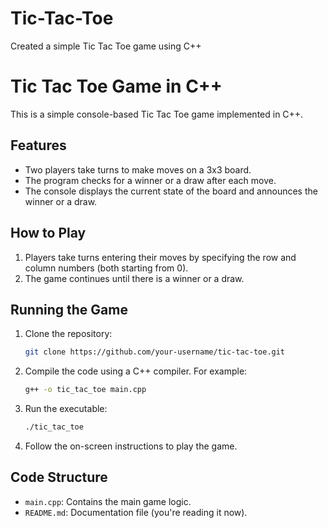 # Tic-Tac-Toe
Created a simple Tic Tac Toe game using C++ 
# Tic Tac Toe Game in C++

This is a simple console-based Tic Tac Toe game implemented in C++.

## Features

- Two players take turns to make moves on a 3x3 board.
- The program checks for a winner or a draw after each move.
- The console displays the current state of the board and announces the winner or a draw.

## How to Play

1. Players take turns entering their moves by specifying the row and column numbers (both starting from 0).
2. The game continues until there is a winner or a draw.

## Running the Game

1. Clone the repository:

    ```bash
    git clone https://github.com/your-username/tic-tac-toe.git
    ```

2. Compile the code using a C++ compiler. For example:

    ```bash
    g++ -o tic_tac_toe main.cpp
    ```

3. Run the executable:

    ```bash
    ./tic_tac_toe
    ```

4. Follow the on-screen instructions to play the game.

## Code Structure

- `main.cpp`: Contains the main game logic.
- `README.md`: Documentation file (you're reading it now).
